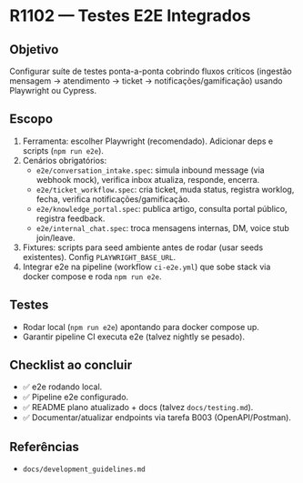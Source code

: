 # R1102 — Testes E2E Integrados

## Objetivo
Configurar suíte de testes ponta-a-ponta cobrindo fluxos críticos (ingestão mensagem → atendimento → ticket → notificações/gamificação) usando Playwright ou Cypress.

## Escopo
1. Ferramenta: escolher Playwright (recomendado). Adicionar deps e scripts (`npm run e2e`).
2. Cenários obrigatórios:
   - `e2e/conversation_intake.spec`: simula inbound message (via webhook mock), verifica inbox atualiza, responde, encerra.
   - `e2e/ticket_workflow.spec`: cria ticket, muda status, registra worklog, fecha, verifica notificações/gamificação.
   - `e2e/knowledge_portal.spec`: publica artigo, consulta portal público, registra feedback.
   - `e2e/internal_chat.spec`: troca mensagens internas, DM, voice stub join/leave.
3. Fixtures: scripts para seed ambiente antes de rodar (usar seeds existentes). Config `PLAYWRIGHT_BASE_URL`.
4. Integrar e2e na pipeline (workflow `ci-e2e.yml`) que sobe stack via docker compose e roda `npm run e2e`.

## Testes
- Rodar local (`npm run e2e`) apontando para docker compose up.
- Garantir pipeline CI executa e2e (talvez nightly se pesado).

## Checklist ao concluir
- ✅ e2e rodando local.
- ✅ Pipeline e2e configurado.
- ✅ README plano atualizado + docs (talvez `docs/testing.md`).
- ✅ Documentar/atualizar endpoints via tarefa B003 (OpenAPI/Postman).

## Referências
- `docs/development_guidelines.md`
